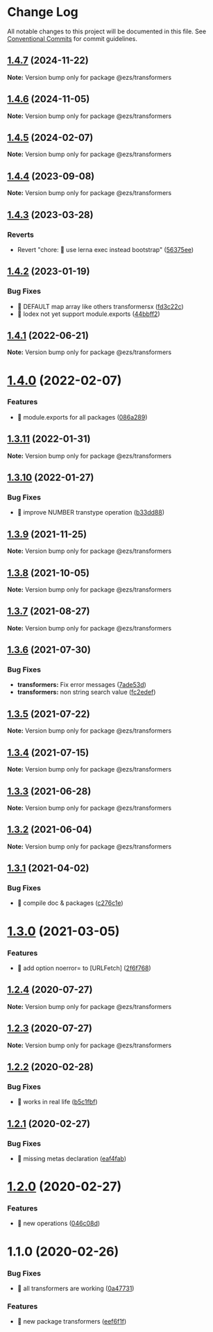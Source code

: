 # Change Log

All notable changes to this project will be documented in this file.
See [Conventional Commits](https://conventionalcommits.org) for commit guidelines.

## [1.4.7](https://github.com/Inist-CNRS/ezs/compare/@ezs/transformers@1.4.6...@ezs/transformers@1.4.7) (2024-11-22)

**Note:** Version bump only for package @ezs/transformers





## [1.4.6](https://github.com/Inist-CNRS/ezs/compare/@ezs/transformers@1.4.5...@ezs/transformers@1.4.6) (2024-11-05)

**Note:** Version bump only for package @ezs/transformers





## [1.4.5](https://github.com/Inist-CNRS/ezs/compare/@ezs/transformers@1.4.4...@ezs/transformers@1.4.5) (2024-02-07)

**Note:** Version bump only for package @ezs/transformers





## [1.4.4](https://github.com/Inist-CNRS/ezs/compare/@ezs/transformers@1.4.3...@ezs/transformers@1.4.4) (2023-09-08)

**Note:** Version bump only for package @ezs/transformers





## [1.4.3](https://github.com/Inist-CNRS/ezs/compare/@ezs/transformers@1.4.2...@ezs/transformers@1.4.3) (2023-03-28)


### Reverts

* Revert "chore: 🤖 use lerna exec instead bootstrap" ([56375ee](https://github.com/Inist-CNRS/ezs/commit/56375ee2bd7e9f69f61da3993ab569ca1c16c547))





## [1.4.2](https://github.com/Inist-CNRS/ezs/compare/@ezs/transformers@1.4.1...@ezs/transformers@1.4.2) (2023-01-19)


### Bug Fixes

* 🐛 DEFAULT map array like others transformersx ([fd3c22c](https://github.com/Inist-CNRS/ezs/commit/fd3c22cc9d5bfcc5bb1fb322215a059e8f7b5ac7))
* 🐛 lodex not yet support module.exports ([44bbff2](https://github.com/Inist-CNRS/ezs/commit/44bbff242222d9049985c110b9d8e330704d7880))





## [1.4.1](https://github.com/Inist-CNRS/ezs/compare/@ezs/transformers@1.4.0...@ezs/transformers@1.4.1) (2022-06-21)

**Note:** Version bump only for package @ezs/transformers





# [1.4.0](https://github.com/Inist-CNRS/ezs/compare/@ezs/transformers@1.3.11...@ezs/transformers@1.4.0) (2022-02-07)


### Features

* 🎸 module.exports for all packages ([086a289](https://github.com/Inist-CNRS/ezs/commit/086a289ccbaa5c72ee7bc6652ab3c6c6b5578138))





## [1.3.11](https://github.com/Inist-CNRS/ezs/compare/@ezs/transformers@1.3.10...@ezs/transformers@1.3.11) (2022-01-31)

**Note:** Version bump only for package @ezs/transformers





## [1.3.10](https://github.com/Inist-CNRS/ezs/compare/@ezs/transformers@1.3.9...@ezs/transformers@1.3.10) (2022-01-27)


### Bug Fixes

* 🐛 improve NUMBER transtype operation ([b33dd88](https://github.com/Inist-CNRS/ezs/commit/b33dd887ea96e36f63ee55d12f18c22894223e5b))





## [1.3.9](https://github.com/Inist-CNRS/ezs/compare/@ezs/transformers@1.3.8...@ezs/transformers@1.3.9) (2021-11-25)

**Note:** Version bump only for package @ezs/transformers





## [1.3.8](https://github.com/Inist-CNRS/ezs/compare/@ezs/transformers@1.3.7...@ezs/transformers@1.3.8) (2021-10-05)

**Note:** Version bump only for package @ezs/transformers





## [1.3.7](https://github.com/Inist-CNRS/ezs/compare/@ezs/transformers@1.3.6...@ezs/transformers@1.3.7) (2021-08-27)

**Note:** Version bump only for package @ezs/transformers





## [1.3.6](https://github.com/Inist-CNRS/ezs/compare/@ezs/transformers@1.3.5...@ezs/transformers@1.3.6) (2021-07-30)


### Bug Fixes

* **transformers:** Fix error messages ([7ade53d](https://github.com/Inist-CNRS/ezs/commit/7ade53d0725ae7c0af88e790122a046994e9434b))
* **transformers:** non string search value ([fc2edef](https://github.com/Inist-CNRS/ezs/commit/fc2edef61909dc5797cee601ed8f47f6e6a9165d))





## [1.3.5](https://github.com/Inist-CNRS/ezs/compare/@ezs/transformers@1.3.4...@ezs/transformers@1.3.5) (2021-07-22)

**Note:** Version bump only for package @ezs/transformers





## [1.3.4](https://github.com/Inist-CNRS/ezs/compare/@ezs/transformers@1.3.3...@ezs/transformers@1.3.4) (2021-07-15)

**Note:** Version bump only for package @ezs/transformers





## [1.3.3](https://github.com/Inist-CNRS/ezs/compare/@ezs/transformers@1.3.2...@ezs/transformers@1.3.3) (2021-06-28)

**Note:** Version bump only for package @ezs/transformers





## [1.3.2](https://github.com/Inist-CNRS/ezs/compare/@ezs/transformers@1.3.1...@ezs/transformers@1.3.2) (2021-06-04)

**Note:** Version bump only for package @ezs/transformers





## [1.3.1](https://github.com/Inist-CNRS/ezs/compare/@ezs/transformers@1.3.0...@ezs/transformers@1.3.1) (2021-04-02)


### Bug Fixes

* 🐛 compile doc & packages ([c276c1e](https://github.com/Inist-CNRS/ezs/commit/c276c1e113ba7f6f5c8f8e0f2ebfec9e3296941b))





# [1.3.0](https://github.com/Inist-CNRS/ezs/compare/@ezs/transformers@1.2.4...@ezs/transformers@1.3.0) (2021-03-05)


### Features

* 🎸 add option noerror= to [URLFetch] ([2f6f768](https://github.com/Inist-CNRS/ezs/commit/2f6f768efd9bff8a75874ea399fb139f13a19a62))





## [1.2.4](https://github.com/Inist-CNRS/ezs/compare/@ezs/transformers@1.2.3...@ezs/transformers@1.2.4) (2020-07-27)

**Note:** Version bump only for package @ezs/transformers





## [1.2.3](https://github.com/Inist-CNRS/ezs/compare/@ezs/transformers@1.2.2...@ezs/transformers@1.2.3) (2020-07-27)

**Note:** Version bump only for package @ezs/transformers





## [1.2.2](https://github.com/Inist-CNRS/ezs/compare/@ezs/transformers@1.2.1...@ezs/transformers@1.2.2) (2020-02-28)


### Bug Fixes

* 🐛 works in real life ([b5c1fbf](https://github.com/Inist-CNRS/ezs/commit/b5c1fbfc32ac2dbe871afa8ea4319da7ab647e16))





## [1.2.1](https://github.com/Inist-CNRS/ezs/compare/@ezs/transformers@1.2.0...@ezs/transformers@1.2.1) (2020-02-27)


### Bug Fixes

* 🐛 missing metas declaration ([eaf4fab](https://github.com/Inist-CNRS/ezs/commit/eaf4fab41495df9cdd30d06c9b72c83971df68e5))





# [1.2.0](https://github.com/Inist-CNRS/ezs/compare/@ezs/transformers@1.1.0...@ezs/transformers@1.2.0) (2020-02-27)


### Features

* 🎸 new operations ([046c08d](https://github.com/Inist-CNRS/ezs/commit/046c08d3c9869aa863e20f663ca8beb355088762))





# 1.1.0 (2020-02-26)


### Bug Fixes

* 🐛 all transformers are working ([0a47731](https://github.com/Inist-CNRS/ezs/commit/0a47731fa9afe323c95ca71a26d042eecde1ef50))


### Features

* 🎸 new package transformers ([eef6f1f](https://github.com/Inist-CNRS/ezs/commit/eef6f1f19adc8b26ae3990ef6c14fe7cbe280edf))
